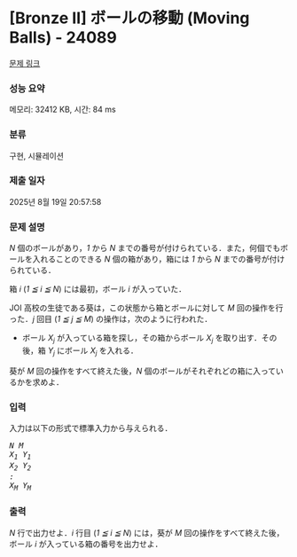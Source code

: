 # [Bronze II] ボールの移動 (Moving Balls) - 24089 

[문제 링크](https://www.acmicpc.net/problem/24089) 

### 성능 요약

메모리: 32412 KB, 시간: 84 ms

### 분류

구현, 시뮬레이션

### 제출 일자

2025년 8월 19일 20:57:58

### 문제 설명

<p><var>N</var> 個のボールがあり，<var>1</var> から <var>N</var> までの番号が付けられている．また，何個でもボールを入れることのできる <var>N</var> 個の箱があり，箱には <var>1</var> から <var>N</var> までの番号が付けられている．</p>

<p>箱 <var>i</var> (<var>1 ≦ i ≦ N</var>) には最初，ボール <var>i</var> が入っていた．</p>

<p>JOI 高校の生徒である葵は，この状態から箱とボールに対して <var>M</var> 回の操作を行った．<var>j</var> 回目 (<var>1 ≦ j ≦ M</var>) の操作は，次のように行われた．</p>

<ul>
	<li>ボール <var>X<sub>j</sub></var> が入っている箱を探し，その箱からボール <var>X<sub>j</sub></var> を取り出す．その後，箱 <var>Y<sub>j</sub></var> にボール <var>X<sub>j</sub></var> を入れる．</li>
</ul>

<p>葵が <var>M</var> 回の操作をすべて終えた後，<var>N</var> 個のボールがそれぞれどの箱に入っているかを求めよ．</p>

### 입력 

 <p>入力は以下の形式で標準入力から与えられる．</p>

<pre><var>N</var> <var>M</var>
<var>X<sub>1</sub></var> <var>Y<sub>1</sub></var>
<var>X<sub>2</sub></var> <var>Y<sub>2</sub></var>
<var>:</var>
<var>X<sub>M</sub></var> <var>Y<sub>M</sub></var></pre>

### 출력 

 <p><var>N</var> 行で出力せよ．<var>i</var> 行目 (<var>1 ≦ i ≦ N</var>) には，葵が <var>M</var> 回の操作をすべて終えた後，ボール <var>i</var> が入っている箱の番号を出力せよ．</p>

